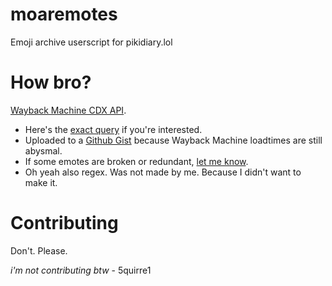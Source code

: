 # moaremotes
Emoji archive userscript for pikidiary.lol
# How bro?
[Wayback Machine CDX API](https://archive.org/developers/wayback-cdx-server.html). 
* Here's the [exact query](https://web.archive.org/cdx/search/cdx?url=pikidiary.lol/uploads/emotes/*&from=2025&filter=mimetype:image/gif&fl=original&output=json) if you're interested.
* Uploaded to a [Github Gist](https://gist.githubusercontent.com/ozgq/82444ab3580961b1814c3239ecc78dd5/raw/818d6ad062571e7c23d9f6e443bd2ef02512a560/emotes.json) because Wayback Machine loadtimes are still abysmal.
* If some emotes are broken or redundant, [let me know](https://github.com/ozgq/moaremotes/issues).
* Oh yeah also regex. Was not made by me. Because I didn't want to make it.
# Contributing
Don't. Please.

*i'm not contributing btw* - 5quirre1
